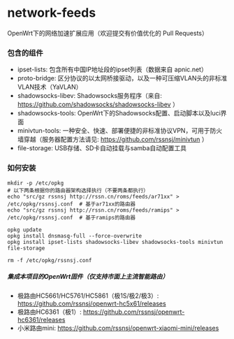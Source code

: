 # network-feeds
OpenWrt下的网络加速扩展应用（欢迎提交有价值优化的 Pull Requests）

### 包含的组件
* ipset-lists: 包含所有中国IP地址段的ipset列表（数据来自 apnic.net）
* proto-bridge: 区分协议的以太网桥接驱动，以及一种可压缩VLAN头的非标准VLAN技术（YaVLAN）
* shadowsocks-libev: Shadowsocks服务程序（来自: https://github.com/shadowsocks/shadowsocks-libev ）
* shadowsocks-tools: OpenWrt下的Shadowsocks配置、启动脚本以及luci界面
* minivtun-tools: 一种安全、快速、部署便捷的非标准协议VPN，可用于防火墙穿越（服务器配置方法请见: https://github.com/rssnsj/minivtun ）
* file-storage: USB存储、SD卡自动挂载与samba自动配置工具

### 如何安装

    mkdir -p /etc/opkg
    # 以下两条根据你的路由器架构选择执行（不要两条都执行）
    echo "src/gz rssnsj http://rssn.cn/roms/feeds/ar71xx" > /etc/opkg/rssnsj.conf  # 基于ar71xx的路由器
    echo "src/gz rssnsj http://rssn.cn/roms/feeds/ramips" > /etc/opkg/rssnsj.conf  # 基于ramips的路由器
      
    opkg update
    opkg install dnsmasq-full --force-overwrite
    opkg install ipset-lists shadowsocks-libev shadowsocks-tools minivtun file-storage
      
    rm -f /etc/opkg/rssnsj.conf

##### 集成本项目的OpenWrt固件（仅支持市面上主流智能路由）
* 极路由HC5661/HC5761/HC5861（极1S/极2/极3）: https://github.com/rssnsj/openwrt-hc5x61/releases
* 极路由HC6361（极1）: https://github.com/rssnsj/openwrt-hc6361/releases
* 小米路由mini: https://github.com/rssnsj/openwrt-xiaomi-mini/releases
